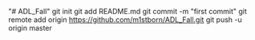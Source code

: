 "# ADL_Fall"  git init git add README.md git commit -m "first commit" git remote add origin https://github.com/m1stborn/ADL_Fall.git git push -u origin master
